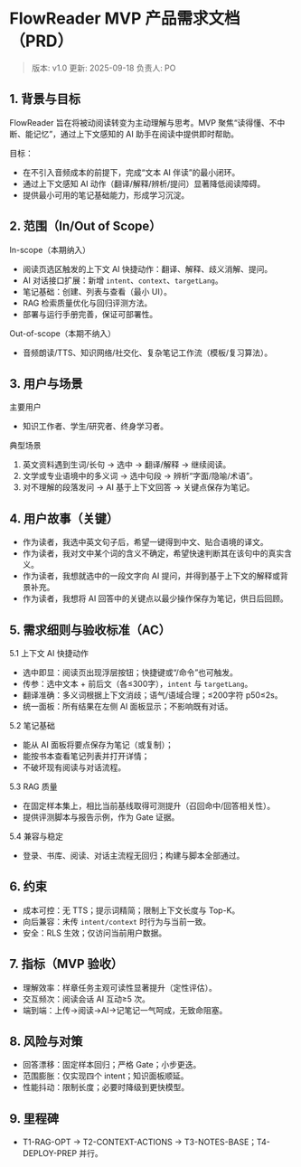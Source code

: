 # FlowReader MVP 产品需求文档（PRD）

> 版本: v1.0
> 更新: 2025-09-18
> 负责人: PO

## 1. 背景与目标

FlowReader 旨在将被动阅读转变为主动理解与思考。MVP 聚焦“读得懂、不中断、能记忆”，通过上下文感知的 AI 助手在阅读中提供即时帮助。

目标：
- 在不引入音频成本的前提下，完成“文本 AI 伴读”的最小闭环。
- 通过上下文感知 AI 动作（翻译/解释/辨析/提问）显著降低阅读障碍。
- 提供最小可用的笔记基础能力，形成学习沉淀。

## 2. 范围（In/Out of Scope）

In-scope（本期纳入）
- 阅读页选区触发的上下文 AI 快捷动作：翻译、解释、歧义消解、提问。
- AI 对话接口扩展：新增 `intent`、`context`、`targetLang`。
- 笔记基础：创建、列表与查看（最小 UI）。
- RAG 检索质量优化与回归评测方法。
- 部署与运行手册完善，保证可部署性。

Out-of-scope（本期不纳入）
- 音频朗读/TTS、知识网络/社交化、复杂笔记工作流（模板/复习算法）。

## 3. 用户与场景

主要用户
- 知识工作者、学生/研究者、终身学习者。

典型场景
1) 英文资料遇到生词/长句 → 选中 → 翻译/解释 → 继续阅读。
2) 文学或专业语境中的多义词 → 选中句段 → 辨析“字面/隐喻/术语”。
3) 对不理解的段落发问 → AI 基于上下文回答 → 关键点保存为笔记。

## 4. 用户故事（关键）

- 作为读者，我选中英文句子后，希望一键得到中文、贴合语境的译文。
- 作为读者，我对文中某个词的含义不确定，希望快速判断其在该句中的真实含义。
- 作为读者，我想就选中的一段文字向 AI 提问，并得到基于上下文的解释或背景补充。
- 作为读者，我想将 AI 回答中的关键点以最少操作保存为笔记，供日后回顾。

## 5. 需求细则与验收标准（AC）

5.1 上下文 AI 快捷动作
- 选中即显：阅读页出现浮层按钮；快捷键或“/命令”也可触发。
- 传参：选中文本 + 前后文（各≤300字），`intent` 与 `targetLang`。
- 翻译准确：多义词根据上下文消歧；语气/语域合理；≤200字符 p50≤2s。
- 统一面板：所有结果在左侧 AI 面板显示；不影响既有对话。

5.2 笔记基础
- 能从 AI 面板将要点保存为笔记（或复制）；
- 能按书本查看笔记列表并打开详情；
- 不破坏现有阅读与对话流程。

5.3 RAG 质量
- 在固定样本集上，相比当前基线取得可测提升（召回命中/回答相关性）。
- 提供评测脚本与报告示例，作为 Gate 证据。

5.4 兼容与稳定
- 登录、书库、阅读、对话主流程无回归；构建与脚本全部通过。

## 6. 约束

- 成本可控：无 TTS；提示词精简；限制上下文长度与 Top-K。
- 向后兼容：未传 `intent/context` 时行为与当前一致。
- 安全：RLS 生效；仅访问当前用户数据。

## 7. 指标（MVP 验收）

- 理解效率：样章任务主观可读性显著提升（定性评估）。
- 交互频次：阅读会话 AI 互动≥5 次。
- 端到端：上传→阅读→AI→记笔记一气呵成，无致命阻塞。

## 8. 风险与对策

- 回答漂移：固定样本回归；严格 Gate；小步更迭。
- 范围膨胀：仅实现四个 intent；知识面板顺延。
- 性能抖动：限制长度；必要时降级到更快模型。

## 9. 里程碑

- T1-RAG-OPT → T2-CONTEXT-ACTIONS → T3-NOTES-BASE；T4-DEPLOY-PREP 并行。

